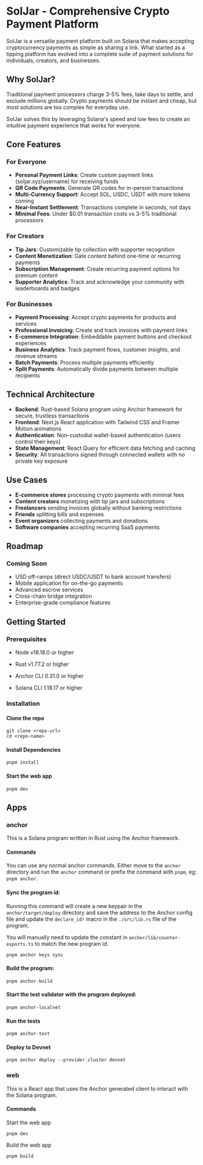 # SolJar - Comprehensive Crypto Payment Platform

SolJar is a versatile payment platform built on Solana that makes accepting cryptocurrency payments as simple as sharing a link. What started as a tipping platform has evolved into a complete suite of payment solutions for individuals, creators, and businesses.

## Why SolJar?

Traditional payment processors charge 3-5% fees, take days to settle, and exclude millions globally. Crypto payments should be instant and cheap, but most solutions are too complex for everyday use.

SolJar solves this by leveraging Solana's speed and low fees to create an intuitive payment experience that works for everyone.

## Core Features

### For Everyone
- **Personal Payment Links**: Create custom payment links (soljar.xyz/username) for receiving funds
- **QR Code Payments**: Generate QR codes for in-person transactions
- **Multi-Currency Support**: Accept SOL, USDC, USDT with more tokens coming
- **Near-Instant Settlement**: Transactions complete in seconds, not days
- **Minimal Fees**: Under $0.01 transaction costs vs 3-5% traditional processors

### For Creators
- **Tip Jars**: Customizable tip collection with supporter recognition
- **Content Monetization**: Gate content behind one-time or recurring payments
- **Subscription Management**: Create recurring payment options for premium content
- **Supporter Analytics**: Track and acknowledge your community with leaderboards and badges

### For Businesses
- **Payment Processing**: Accept crypto payments for products and services
- **Professional Invoicing**: Create and track invoices with payment links
- **E-commerce Integration**: Embeddable payment buttons and checkout experiences
- **Business Analytics**: Track payment flows, customer insights, and revenue streams
- **Batch Payments**: Process multiple payments efficiently
- **Split Payments**: Automatically divide payments between multiple recipients

## Technical Architecture

- **Backend**: Rust-based Solana program using Anchor framework for secure, trustless transactions
- **Frontend**: Next.js React application with Tailwind CSS and Framer Motion animations
- **Authentication**: Non-custodial wallet-based authentication (users control their keys)
- **State Management**: React Query for efficient data fetching and caching
- **Security**: All transactions signed through connected wallets with no private key exposure

## Use Cases

- **E-commerce stores** processing crypto payments with minimal fees
- **Content creators** monetizing with tip jars and subscriptions
- **Freelancers** sending invoices globally without banking restrictions
- **Friends** splitting bills and expenses
- **Event organizers** collecting payments and donations
- **Software companies** accepting recurring SaaS payments

## Roadmap

### Coming Soon
- USD off-ramps (direct USDC/USDT to bank account transfers)
- Mobile application for on-the-go payments
- Advanced escrow services
- Cross-chain bridge integration
- Enterprise-grade compliance features

## Getting Started

### Prerequisites

- Node v18.18.0 or higher

- Rust v1.77.2 or higher
- Anchor CLI 0.31.0 or higher
- Solana CLI 1.18.17 or higher

### Installation

#### Clone the repo

```shell
git clone <repo-url>
cd <repo-name>
```

#### Install Dependencies

```shell
pnpm install
```

#### Start the web app

```
pnpm dev
```

## Apps

### anchor

This is a Solana program written in Rust using the Anchor framework.

#### Commands

You can use any normal anchor commands. Either move to the `anchor` directory and run the `anchor` command or prefix the command with `pnpm`, eg: `pnpm anchor`.

#### Sync the program id:

Running this command will create a new keypair in the `anchor/target/deploy` directory and save the address to the Anchor config file and update the `declare_id!` macro in the `./src/lib.rs` file of the program.

You will manually need to update the constant in `anchor/lib/counter-exports.ts` to match the new program id.

```shell
pnpm anchor keys sync
```

#### Build the program:

```shell
pnpm anchor-build
```

#### Start the test validator with the program deployed:

```shell
pnpm anchor-localnet
```

#### Run the tests

```shell
pnpm anchor-test
```

#### Deploy to Devnet

```shell
pnpm anchor deploy --provider.cluster devnet
```

### web

This is a React app that uses the Anchor generated client to interact with the Solana program.

#### Commands

Start the web app

```shell
pnpm dev
```

Build the web app

```shell
pnpm build
```
